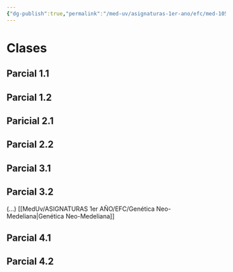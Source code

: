 ```yaml
---
{"dg-publish":true,"permalink":"/med-uv/asignaturas-1er-ano/efc/med-105-estructura-y-funcion-celular/"}
---
```


# Clases
## Parcial 1.1
## Parcial 1.2
## Paricial 2.1
## Parcial 2.2
## Parcial 3.1
## Parcial 3.2
(...)
[[MedUv/ASIGNATURAS 1er AÑO/EFC/Genética Neo-Medeliana\|Genética Neo-Medeliana]]

## Parcial 4.1
## Parcial 4.2
